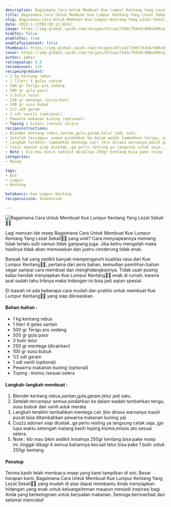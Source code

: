 ```yaml
---
description: Bagaimana Cara Untuk Membuat Kue Lumpur Kentang Yang Lezat Sekali"
title: Bagaimana Cara Untuk Membuat Kue Lumpur Kentang Yang Lezat Sekali
slug: Bagaimana-Cara-Untuk-Membuat-Kue-Lumpur-Kentang-Yang-Lezat-Sekali
date: 2022-1-12T03:09:12.063Z
image: https://img-global.cpcdn.com/recipes/67caa173ddc793e8/400x400cq70/photo.jpg
hideToc: false
enableToc: true
enableTocContent: false
thumbnail: https://img-global.cpcdn.com/recipes/67caa173ddc793e8/400x400cq70/photo.jpg
cover: https://img-global.cpcdn.com/recipes/67caa173ddc793e8/400x400cq70/photo.jpg
author: admin
ratingvalue: 4.8
reviewcount: 124
recipeingredient:
- 1 kg kentang rebus
- 1 liter/ 4 gelas santan
- 500 gr Terigu pro sedang
- 500 gr gula pasir
- 3 butir telur
- 250 gr mentega (dicairkan)
- 100 gr susu bubuk
- 1/2 sdt garam
- 1 sdt vanili (optional)
- Pewarna makanan kuning (optional)
- Toping : kismis /sesuai selera
recipeinstructions:
- Blender kentang rebus,santan,gula,garam,telur jadi satu.
- Setelah tercampur semua pindahkan ke dalam wadah tambahkan terigu, susu bubuk dan vanili aduk merata
- Langkah terakhir tambahkan mentega cair (klo dirasa warnanya masih pucat bisa ditambahkan pewarna makanan kuning ya)
- Cuzzz adonan siap dicetak..ga perlu resting ya langsung cetak saja..jgn lupa waktu setengah matang kasih toping kismis,missis ato sesuai selera.
- Note : klo mau bikin sedikit misalnya 250gr kentang bisa pake resep ini..tinggal dibagi 4 semua bahannya kecuali telur bisa pake 1 butir untuk 250gr kentang
categories:
- Resep

tags:
- Kue
- Lumpur
- Kentang

katakunci: Kue Lumpur Kentang
recipecuisine: Indonesian

---
```


![Bagaimana Cara Untuk Membuat Kue Lumpur Kentang Yang Lezat Sekali👩‍🍳](https://img-global.cpcdn.com/recipes/67caa173ddc793e8/400x400cq70/photo.jpg)

Lagi mencari ide resep Bagaimana Cara Untuk Membuat Kue Lumpur Kentang Yang Lezat Sekali👩‍🍳 yang unik? Cara menyiapkannya memang tidak terlalu sulit namun tidak gampang juga. Jika keliru mengolah maka hasilnya tidak akan memuaskan dan justru cenderung tidak enak.

Banyak hal yang sedikit banyak mempengaruhi kualitas rasa dari Kue Lumpur Kentang👩‍🍳, pertama dari jenis bahan, kemudian pemilihan bahan segar sampai cara membuat dan menghidangkannya. Tidak usah pusing kalau hendak menyiapkan Kue Lumpur Kentang👩‍🍳 enak di rumah, karena asal sudah tahu triknya maka hidangan ini bisa jadi sajian spesial.

Di bawah ini ada beberapa cara mudah dan praktis untuk membuat Kue Lumpur Kentang👩‍🍳 yang siap dikreasikan.

<!--inarticleads1-->

#### Bahan-bahan :

- 1 kg kentang rebus
- 1 liter/ 4 gelas santan
- 500 gr Terigu pro sedang
- 500 gr gula pasir
- 3 butir telur
- 250 gr mentega (dicairkan)
- 100 gr susu bubuk
- 1/2 sdt garam
- 1 sdt vanili (optional)
- Pewarna makanan kuning (optional)
- Toping : kismis /sesuai selera

<!--inarticleads2-->

#### Langkah-langkah membuat :

1. Blender kentang rebus,santan,gula,garam,telur jadi satu.
1. Setelah tercampur semua pindahkan ke dalam wadah tambahkan terigu, susu bubuk dan vanili aduk merata
1. Langkah terakhir tambahkan mentega cair (klo dirasa warnanya masih pucat bisa ditambahkan pewarna makanan kuning ya)
1. Cuzzz adonan siap dicetak..ga perlu resting ya langsung cetak saja..jgn lupa waktu setengah matang kasih toping kismis,missis ato sesuai selera.
1. Note : klo mau bikin sedikit misalnya 250gr kentang bisa pake resep ini..tinggal dibagi 4 semua bahannya kecuali telur bisa pake 1 butir untuk 250gr kentang

#### Penutup

Terima kasih telah membaca resep yang kami tampilkan di sini. Besar harapan kami, Bagaimana Cara Untuk Membuat Kue Lumpur Kentang Yang Lezat Sekali👩‍🍳 yang mudah di atas dapat membantu Anda menyiapkan hidangan yang enak untuk keluarga/teman maupun menjadi inspirasi bagi Anda yang berkeinginan untuk berjualan makanan. Semoga bermanfaat dan selamat mencoba!